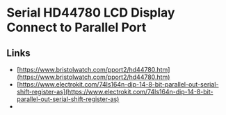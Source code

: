# Serial HD44780 LCD Display Connect to Parallel Port

## Links

* [https://www.bristolwatch.com/pport2/hd44780.htm](https://www.bristolwatch.com/pport2/hd44780.htm)
* [https://www.electrokit.com/74ls164n-dip-14-8-bit-parallel-out-serial-shift-register-as](https://www.electrokit.com/74ls164n-dip-14-8-bit-parallel-out-serial-shift-register-as)
* 